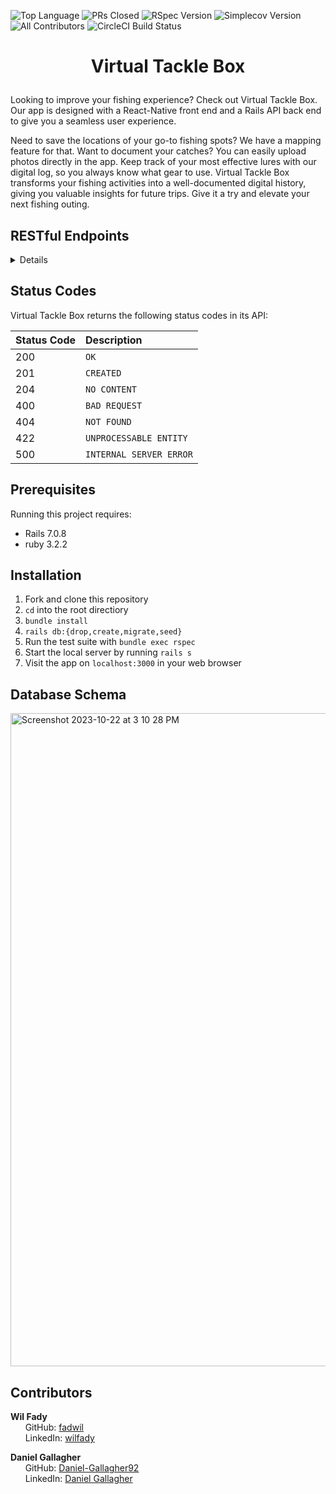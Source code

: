 ![Top Language](https://img.shields.io/github/languages/top/virtual-tackle-box/back-end-vtb?color=red)
![PRs Closed](https://img.shields.io/github/issues-pr-closed/virtual-tackle-box/back-end-vtb)
![RSpec Version](https://img.shields.io/gem/v/rspec?color=blue&label=rspec)
![Simplecov Version](https://img.shields.io/gem/v/simplecov?color=blue&label=simplecov)
![All Contributors](https://img.shields.io/badge/contributors-2-orange.svg?style=flat)
![CircleCI Build Status](https://img.shields.io/circleci/build/github/virtual-tackle-box/back-end-vtb)

# <p align="center"> Virtual Tackle Box </p>

Looking to improve your fishing experience? Check out Virtual Tackle Box. Our app is designed with a React-Native front end and a Rails API back end to give you a seamless user experience.

Need to save the locations of your go-to fishing spots? We have a mapping feature for that. Want to document your catches? You can easily upload photos directly in the app. Keep track of your most effective lures with our digital log, so you always know what gear to use. Virtual Tackle Box transforms your fishing activities into a well-documented digital history, giving you valuable insights for future trips. Give it a try and elevate your next fishing outing.

## RESTful Endpoints

<details close>

### Create a User

```http
POST /api/v1/users
```

<details close>
<summary>  Details </summary>
<br>

  Parameters: <br>
```
CONTENT_TYPE=application/json
```

| Code | Description |
| :--- | :--- |
| 201 | Created |

Example Value:

```json
{
  "data": [
    {
      "id": "3",
      "type": "user",
      "attributes": {
        "email": "DG@example.com",
        "catches": [],
        "lures": [],
        "phone_number": "+12725551209"
      },
      "relationships": {}
    }
  ]
}

```

</details>

---

### Get a single User

```http
GET /api/v1/users/:id
```
<details close>
<summary>  Details </summary>
<br>

Parameters: <br>
```
CONTENT_TYPE=application/json
```

| Code | Description |
| :--- | :--- |
| 200 | `OK` |

Example Value:

```json
{
  "data": {
      "id": "3",
      "type": "user",
      "attributes": {
      "email": "DG@example.com",
      "catches": [
        {
          "id": 82,
          "species": "A",
          "weight": 0,
          "length": 0,
          "user_id": 3,
          "created_at": "2023-10-23T00:34:31.648Z",
          "updated_at": "2023-10-23T00:34:31.648Z",
          "spot_name": "A",
          "latitude": 39.668815822843385,
          "longitude": -104.85452662895823,
          "lure": "",
          "cloudinary_urls": []
          },
          {
          "id": 91,
          "species": "A",
          "weight": 0,
          "length": 0,
          "user_id": 3,
          "created_at": "2023-10-23T01:15:07.958Z",
          "updated_at": "2023-10-23T01:15:07.958Z",
          "spot_name": "A",
          "latitude": 39.66744368599523,
          "longitude": -104.85458946523866,
          "lure": "",
          "cloudinary_urls": []
          }
        ],
        "lures": [
          {
            "id": 13,
            "brand": "Oscar Mayer",
            "variety": "Beef",
            "color": "Red/Brown",
            "weight": 0.125,
            "user_id": 3,
            "created_at": "2023-10-21T20:09:17.230Z",
            "updated_at": "2023-10-21T20:09:17.230Z"
          }
        ],
        "phone_number": "+12725551529"
    },
    "relationships": {
      "lures": {
        "data": [
          {
              "id": "13",
              "type": "lure"
          }
       ]
    },
    "catches": {
       "data": [
          {
            "id": "82",
            "type": "catch"
          },
          {
            "id": "91",
            "type": "catch"
          }
        ]
      }
    }
  }
}

```
    
</details>

---

### Get all Lures for a User

```http
GET /api/v1/users/:id/lures
```
<details close>
<summary>  Details </summary>
<br>
  
Parameters: <br>
```
No Parameters
```

| Code | Description |
| :--- | :--- |
| 200 | `OK` |

Example Value:

```json
{
  "data": [
    {
      "id": "1",
      "type": "lure",
      "attributes": {
        "brand": "Oscar Mayer",
        "variety": "Beef",
        "color": "Red/Brown",
        "weight": 0.125
      }
    },
    {
      "id": "2",
      "type": "lure",
      "attributes": {
        "brand": "Nature Made",
        "variety": "Bread",
        "color": "Light Brown",
        "weight": 0.015
      }
    }
  ]
}

```

</details>

---

### Get a Single Lure for a User

```http
GET /api/v1/users/:id/lures/:id
```
<details close>
<summary>  Details </summary>
<br>

Parameters: <br>
```
CONTENT_TYPE=application/json
```

| Code | Description |
| :--- | :--- |
| 200 | `OK` |

Example Value:

```json
{
    "data": {
        "id": "1",
        "type": "lure",
        "attributes": {
           "brand": "Rapala",
          "variety": "Plastic",
          "color": "Red/White",
          "weight": 0.125
        }
    }
}

```
    
</details>

---

### Create a User's Lure

```http
POST /api/v1/users/:id/lures
```
<details close>
<summary>  Details </summary>
<br>

Parameters: <br>
```
CONTENT_TYPE=application/json
```

| Code | Description |
| :--- | :--- |
| 201 | Created |

Example Value:

```json
{
  "data": [
    {
      "id": "13",
      "type": "lure",
      "attributes": {
        "brand": "Rapala",
        "variety": "Plug",
        "color": "Green/Orange",
        "weight": 0.210
      }
    }
  ]
}
```
    
</details>

---

### Update a User's Lure

```http
PATCH /api/v1/users/:id/lures/:id 
```
<details close>
<summary>  Details </summary>
<br>

Parameters: <br>
```
CONTENT_TYPE=application/json
```

| Code | Description |
| :--- | :--- |
| 200 | `OK` |

Example Value:

```json
{
    "data": {
        "id": "1",
        "type": "lure",
        "attributes": {
           "brand": "Rapala",
          "variety": "Plastic",
          "color": "Red/White",
          "weight": 0.125
        }
    }
}

```

</details>

---

### Delete a User's Lure

```http
DELETE /api/v1/users/:id/lures/:id 
```
<details close>
<summary>  Details </summary>
<br>

Parameters: <br>
```
CONTENT_TYPE=application/json
```

| Code | Description |
| :--- | :--- |
| 204 | No Content |

Example Value:

```json
""
```

</details>

---

### Create a Catch

```http
POST /api/v1/users/:id/catches 
```

<details close>
<summary>  Details </summary>
<br>

  Parameters: <br>
```
CONTENT_TYPE=application/json
```

| Code | Description |
| :--- | :--- |
| 201 | Created |

Example Value:
```json
  {
    "data": [
   {
      "id": "1",
      "type": "catch",
      "attributes": {
            "id": 1,
            "species": "Largemouth Bass",
            "weight": 8,
            "length": 13,
            "user_id": 1,
            "created_at": "2023-10-22T03:03:10.425Z",
            "updated_at": "2023-10-22T03:03:10.425Z",
            "spot_name": "Josh’s Spot",
            "latitude": 46.805844423621096,
            "longitude": -95.84727562996598,
            "lure": "Frog",
            "cloudinary_urls": [
            "http://res.cloudinary.com/dw48ifzg4/image/upload/v1697943780/ub8iosvp5tog05zfc0t0.jpg"
            ]
      }
    }
  ]
}
```

</details>

---

### Get a Single Catch for a User

```http
GET /api/v1/users/:id/catches/:id
```
<details close>
<summary>  Details </summary>
<br>

Parameters: <br>
```
CONTENT_TYPE=application/json
```

| Code | Description |
| :--- | :--- |
| 200 | `OK` |

Example Value:

```json
{
    "data": {
        "id": "93",
        "type": "catch",
        "attributes": {
           "species": "Large Mouth Bass",
          "weight": 8.75,
          "length": 16.3,
          "latitude": 40.14204615885409,
          "longitude": -105.81135899995948,
          "lure": "Spinner",
          "cloudinary_urls": [
            "http://res.cloudinary.com/dw48ifzg4/image/upload/v1698038953/dortarhdn6c5l8zjsr4k.jpg"
            ]
        }
    }
}

```
    
</details>

### Get all Catches for a User

```http
GET /api/v1/users/:id/catches
```
<details close>
<summary>  Details </summary>
<br>

Parameters: <br>
```
CONTENT_TYPE=application/json
```

| Code | Description |
| :--- | :--- |
| 200 | `OK` |

Example Value:

```json
{
    "data": [
      {
        "id": "93",
        "type": "catch",
        "attributes": {
           "species": "Large Mouth Bass",
          "weight": 8.75,
          "length": 16.3,
          "spot_name": "Grand Lake",
          "latitude": 40.14204615885409,
          "longitude": -105.81135899995948,
          "lure": "Spinner",
          "cloudinary_urls": [
            "http://res.cloudinary.com/dw48ifzg4/image/upload/v1698038953/dortarhdn6c5l8zjsr4k.jpg"
            ]
        }
    },
    {
      "id": "94",
      "type": "catch",
      "attributes": {
         "species": "Pike",
        "weight": 8.75,
        "length": 16.3,
        "spot_name": "Grand Lake",
        "latitude": 40.13561588705203,
        "longitude": -105.83955335970793,
        "lure": "Plug",
        "cloudinary_urls": [
          "http://res.cloudinary.com/dw48ifzg4/image/upload/v1698039143/soxc2n9bweksefjns6nt.jpg"
          ]
      }
  },
  {
      "id": "96",
      "type": "catch",
      "attributes": {
         "species": "Pike",
        "weight": 9.25,
        "length": 18.5,
        "spot_name": "Grand Lake",
        "latitude": 40.13492267254828,
        "longitude": -105.82657490637892,
        "lure": "Crank Bait",
        "cloudinary_urls": [
          "http://res.cloudinary.com/dw48ifzg4/image/upload/v1698039379/dxzndw9rfkux0ishy8yc.jpg"
          ]
       }
    }  
  ]
}

```
</details>
</details>

## Status Codes

Virtual Tackle Box returns the following status codes in its API:

| Status Code | Description |
| :--- | :--- |
| 200 | `OK` |
| 201 | `CREATED` |
| 204 | `NO CONTENT` |
| 400 | `BAD REQUEST` |
| 404 | `NOT FOUND` |
| 422 | `UNPROCESSABLE ENTITY`
| 500 | `INTERNAL SERVER ERROR` |

## Prerequisites
Running this project requires:
- Rails 7.0.8
- ruby 3.2.2

## Installation

1. Fork and clone this repository
2. `cd` into the root directiory
3. `bundle install`
4. `rails db:{drop,create,migrate,seed}`
5. Run the test suite with `bundle exec rspec`
6. Start the local server by running `rails s`
7. Visit the app on `localhost:3000` in your web browser

## Database Schema
<img width="1045" alt="Screenshot 2023-10-22 at 3 10 28 PM" src="https://github.com/virtual-tackle-box/back-end-vtb/assets/64923238/400d2627-ec39-426c-9bb3-2c8893968acc">


## Contributors

<b>Wil Fady</b> <br>
&nbsp;&nbsp;&nbsp;&nbsp;&nbsp; GitHub: <a href="https://github.com/fadwil">fadwil</a> <br>
&nbsp;&nbsp;&nbsp;&nbsp;&nbsp; LinkedIn: <a href="https://www.linkedin.com/in/wilfady/">wilfady</a> <br>

<b>Daniel Gallagher</b> <br>
&nbsp;&nbsp;&nbsp;&nbsp;&nbsp; GitHub: <a href="https://github.com/Daniel-Gallagher92">Daniel-Gallagher92</a> <br>
&nbsp;&nbsp;&nbsp;&nbsp;&nbsp; LinkedIn: <a href="https://www.linkedin.com/in/daniel-ryan-gallagher/">Daniel Gallagher</a> <br>
